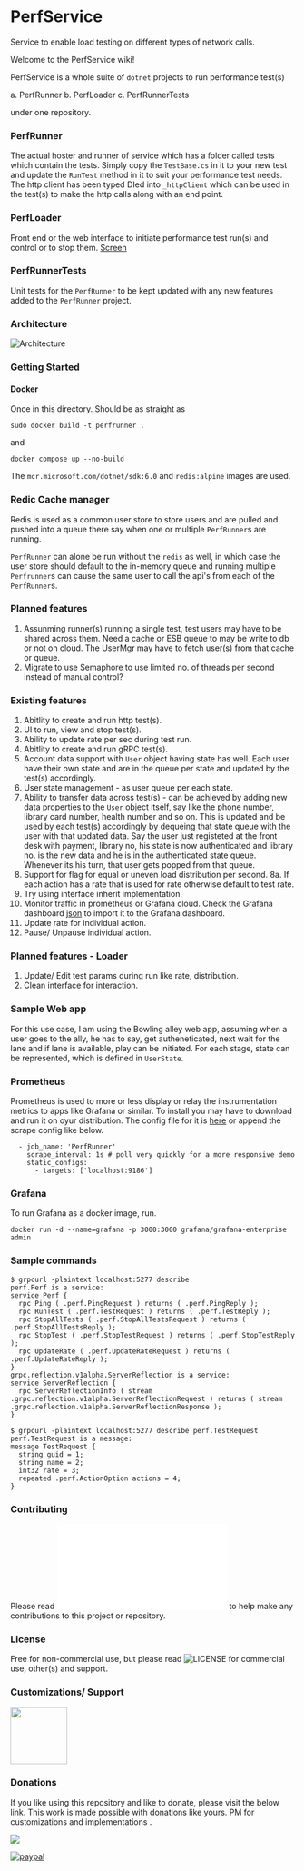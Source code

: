 # PerfService
Service to enable load testing on different types of network calls.

Welcome to the PerfService wiki!

PerfService is a whole suite of `dotnet` projects to run performance test(s)

a. PerfRunner
b. PerfLoader
c. PerfRunnerTests

under one repository.

### PerfRunner
The actual hoster and runner of service which has a folder called tests which contain the tests. Simply copy the `TestBase.cs` in it to your new test and update the `RunTest` method in it to suit your performance test needs. The http client has been typed DIed into `_httpClient` which can be used in the test(s) to make the http calls along with an end point.

### PerfLoader
Front end or the web interface to initiate performance test run(s) and control or to stop them.
<a href="PerfLoader.png" target="_blank">Screen</a>

### PerfRunnerTests
Unit tests for the `PerfRunner` to be kept updated with any new features added to the `PerfRunner` project.

### Architecture
![Architecture](Architecture.svg)

### Getting Started
#### Docker
Once in this directory. Should be as straight as 

`sudo docker build -t perfrunner .`

and

`docker compose up --no-build`

The `mcr.microsoft.com/dotnet/sdk:6.0` and `redis:alpine` images are used.

### Redic Cache manager
Redis is used as a common user store to store users and are pulled and pushed into a queue there say when one or multiple `PerfRunner`s are running.

`PerfRunner` can alone be run without the `redis` as well, in which case the user store should default to the in-memory queue and running multiple `Perfrunner`s can cause the same user to call the api's from each of the `PerfRunner`s.

### Planned features
1. Assunming runner(s) running a single test, test users may have to be shared across them. Need a cache or ESB queue to may be write to db or not on cloud. The UserMgr may have to fetch user(s) from that cache or queue.
2. Migrate to use Semaphore to use limited no. of threads per second instead of manual control?

### Existing features
1. Abitlity to create and run http test(s).
2. UI to run, view and stop test(s).
3. Ability to update rate per sec during test run.
4. Abitlity to create and run gRPC test(s).
5. Account data support with `User` object having state has well. Each user have their own state and are in the queue per state and updated by the test(s) accordingly.
6. User state management - as user queue per each state.
7. Ability to transfer data across test(s) - can be achieved by adding new data properties to the `User` object itself, say like the phone number, library card number, health number and so on. This is updated and be used by each test(s) accordingly by dequeing that state queue with the user with that updated data. Say the user just registeted at the front desk with payment, library no, his state is now authenticated and library no. is the new data and he is in the authenticated state queue. Whenever its his turn, that user gets popped from that queue. 
8. Support for flag for equal or uneven load distribution per second.
8a. If each action has a rate that is used for rate otherwise default to test rate.
9. Try using interface inherit implementation.
10. Monitor traffic in prometheus or Grafana cloud. Check the Grafana dashboard [json](PerfRunner/grafanaDashboard.json) to import it to the Grafana dashboard.
11. Update rate for individual action.
12. Pause/ Unpause individual action.

### Planned features - Loader
1. Update/ Edit test params during run like rate, distribution.
2. Clean interface for interaction.

### Sample Web app
For this use case, I am using the Bowling alley web app, assuming when a user goes to the ally, he has to say, get autheneticated, next wait for the lane and if lane is available, play can be initiated. For each stage, state can be represented, which is defined in `UserState`.

### Prometheus
Prometheus is used to more or less display or relay the instrumentation metrics to apps like Grafana or similar. To install you may have to download and run it on oyur distribution. The config file for it is [here](PerfRunner/grafanaDashboard.json) or append the scrape config like below.

```
  - job_name: 'PerfRunner'
    scrape_interval: 1s # poll very quickly for a more responsive demo
    static_configs:
      - targets: ['localhost:9186']
```

### Grafana
To run Grafana as a docker image, run.

``` 
docker run -d --name=grafana -p 3000:3000 grafana/grafana-enterprise
admin
```

### Sample commands
```
$ grpcurl -plaintext localhost:5277 describe
perf.Perf is a service:
service Perf {
  rpc Ping ( .perf.PingRequest ) returns ( .perf.PingReply );
  rpc RunTest ( .perf.TestRequest ) returns ( .perf.TestReply );
  rpc StopAllTests ( .perf.StopAllTestsRequest ) returns ( .perf.StopAllTestsReply );
  rpc StopTest ( .perf.StopTestRequest ) returns ( .perf.StopTestReply );
  rpc UpdateRate ( .perf.UpdateRateRequest ) returns ( .perf.UpdateRateReply );
}
grpc.reflection.v1alpha.ServerReflection is a service:
service ServerReflection {
  rpc ServerReflectionInfo ( stream .grpc.reflection.v1alpha.ServerReflectionRequest ) returns ( stream .grpc.reflection.v1alpha.ServerReflectionResponse );
}
```

```
$ grpcurl -plaintext localhost:5277 describe perf.TestRequest
perf.TestRequest is a message:
message TestRequest {
  string guid = 1;
  string name = 2;
  int32 rate = 3;
  repeated .perf.ActionOption actions = 4;
}
```
### Contributing
Please read ![CONTRIBUTING](CONTRIBUTING.md) to help make any contributions to this project or repository.

### License
Free for non-commercial use, but please read ![LICENSE](LICENSE) for commercial use, other(s) and support.

### Customizations/ Support
<a href="https://sites.google.com/view/garden-systems" target="_blank"><img src="Garden-Systems-logos_transparent.svg" style="width:100px;height:100px"></a>

### Donations
If you like using this repository and like to donate, please visit the below link. This work is made possible with donations like yours. PM for customizations and implementations .

<a href="https://www.buymeacoffee.com/ragavendra"><img src="https://img.buymeacoffee.com/button-api/?text=Buy me a pop&emoji=🥃&slug=ragavendra&button_colour=FFDD00&font_colour=000000&font_family=Cookie&outline_colour=000000&coffee_colour=ffffff" /></a>

[![paypal](https://www.paypalobjects.com/en_US/i/btn/btn_donateCC_LG.gif)](https://www.paypal.com/cgi-bin/webscr?cmd=_s-xclick&hosted_button_id=ZKRHDCLG22EJA)
